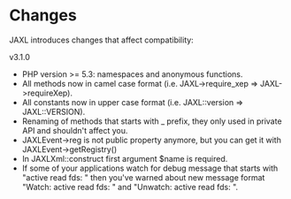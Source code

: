 Changes
=======

JAXL introduces changes that affect compatibility:

v3.1.0

* PHP version >= 5.3: namespaces and anonymous functions.
* All methods now in camel case format (i.e. JAXL->require_xep => JAXL->requireXep).
* All constants now in upper case format (i.e. JAXL::version => JAXL::VERSION).
* Renaming of methods that starts with _ prefix, they only used in private API
  and shouldn't affect you.
* JAXLEvent->reg is not public property anymore, but you can get
  it with JAXLEvent->getRegistry()
* In JAXLXml::construct first argument $name is required.
* If some of your applications watch for debug message that starts with
  "active read fds: " then you've warned about new message format
  "Watch: active read fds: " and "Unwatch: active read fds: ".
